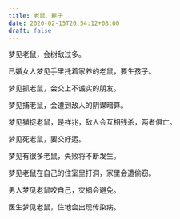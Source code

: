```yaml
---
title: 老鼠、耗子
date: 2020-02-15T20:54:12+08:00
draft: false
---
```


梦见老鼠，会树敌过多。<br>


已婚女人梦见手里托着家养的老鼠，要生孩子。<br>


梦见抓老鼠，会交上不诚实的朋友。<br>


梦见捕老鼠，会遭到敌人的阴谋暗算。<br>


梦见猫捉老鼠，是祥兆，敌人会互相残杀，两者俱亡。<br>


梦见死老鼠，要交好运。<br>


梦见有很多老鼠，失败将不断发生。<br>


梦见老鼠在自己的住室里打洞，家里会遭偷窃。<br>


男人梦见老鼠咬自己，灾祸会避免。<br>


医生梦见老鼠，住地会出现传染病。<br>
